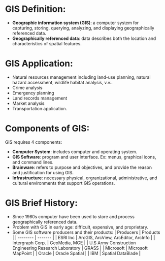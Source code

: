 # GIS Definition:
* **Geographic information system (GIS)**: a computer system for capturing, storing, querying, analyzing, and displaying geographically referenced data.
* **Geographically referenced data**: data describes both the location and characteristics of spatial features.
# GIS Application:
* Natural resources management including land-use planning, natural hazard accessment, wildlife habitat analysis, v.v..
* Crime analysis
* Emergency planning
* Land records management
* Market analysis
* Transportation application.
# Components of GIS:
GIS requires 4 components:
* **Computer System**: includes computer and operating system.
* **GIS Software**: program and user interface. Ex: menus, graphical icons, and command lines.
* **Brainware**: refers to purpose and objectives, and provide the reason and justification for using GIS.
* **Infrastructure**: necessary physical, orgranizational, administrative, and cultural environments that support GIS operations.
# GIS Brief History:
* Since 1960s computer have been used to store and process geographically referenced data.
* Problem with GIS in early age: difficult, expensive, and proprietary.
* Some GIS software producers and their products:
| Producers | Products |
| -------- | ------- |
| ESRI Inc | ArcGIS, ArcView, ArcEditor, ArcInfo |
| Intergraph Corp. | GeoMedia, MGE |
| U.S Army Construction Engineering Research Laboratory | GRASS |
| Microsoft | Microsoft MapPoint |
| Oracle | Oracle Spatial |
| IBM | Spatial DataBlade |
